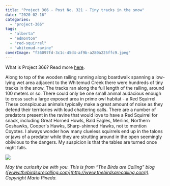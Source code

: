 ```yaml
---
title: "Project 366 - Post No. 321 - Tiny tracks in the snow"
date: "2020-02-16"
categories: 
  - "project-366"
tags: 
  - "alberta"
  - "edmonton"
  - "red-squirrel"
  - "whitemud-ravine"
coverImage: "f36097fd-3c1c-45d4-af9b-a280a225ffc9.jpeg"
---
```


What is Project 366? Read more [here](https://thebirdsarecalling.com/2019/03/29/project-366/).

Along to top of the wooden railing running along boardwalk spanning a low-lying wet area adjacent to the Whitemud Creek there were hundreds of tiny tracks in the snow. The tracks ran along the full length of the railing, around 100 meters or so. There could only be one small animal audacious enough to cross such a large exposed area in prime owl habitat - a Red Squirrel. These conspicuous animals typically make a great amount of noise as they defend their territories with loud chattering calls. There are a number of predators present in the ravine that would love to have a Red Squirrel for snack, including Great Horned Howls, Bald Eagles, Merlins, Northern Goshawks, Cooper's Hawks, Sharp-shinned Hawks, not to mention Coyotes. I always wonder how many clueless squirrels end up in the talons or jaws of a predator while they are strutting around in the open seemingly oblivious to the dangers. My suspicion is that the tables are turned once night falls.

![](https://thebirdsarecallingandimustgo.files.wordpress.com/2020/02/f36097fd-3c1c-45d4-af9b-a280a225ffc9.jpeg?w=1024)

_May the curiosity be with you. This is from “The Birds are Calling” blog ([www.thebirdsarecalling.com](http://www.thebirdsarecalling.com)). Copyright Mario Pineda._

